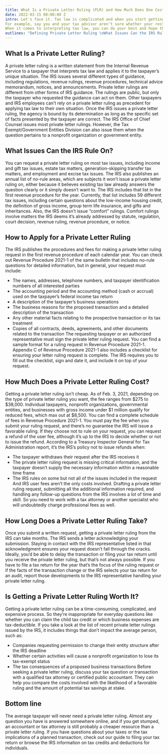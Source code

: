```yaml
---
title: What Is a Private Letter Ruling (PLR) and How Much Does One Cost?
date: 2022-03-15 00:00:00 Z
intro: Let's face it. Tax law is complicated and when you start getting into the nitty-gritty, even seasoned tax professionals might have questions about certain transactions or strategies.
For example, say you and your tax advisor aren’t sure whether your restructuring plan will count as a tax-free spin-off. There should not be any doubts about how it should be classified or its implications in terms of taxes owed. Millions of dollars are at stake, and the last thing you want to do is get on the wrong side of the IRS.
When it comes to interpreting tax law, you can do your best and hope that the IRS agrees. Or, you could request what's called a private letter ruling - which will give you an answer from the government agency itself.
outlines: "Defining Private Letter Ruling \nWhat Issues Can the IRS Rule On \nHow to Apply for a Private Letter Ruling? \nHow Much Does a Private Letter Ruling Cost? \nHow Long Does a Private Letter Ruling Take? \nIs Getting a Private Letter Ruling Worth It? \nBottom line \n"
---
```


## What Is a Private Letter Ruling?

A private letter ruling is a written statement from the Internal Revenue Service to a taxpayer that interprets tax law and applies it to the taxpayer’s unique situation.
The IRS issues several different types of guidance, including regulations, revenue rulings, revenue procedures, technical advice memorandum, notices, and announcements. 
Private letter rulings are different from other forms of IRS guidance. The rulings are public, but only the taxpayer who requested the guidance can act on them. Other taxpayers and IRS employees can’t rely on a private letter ruling as precedent for applying tax law to their own situation.
Once the IRS issues a private letter ruling, the agency is bound by its determination as long as the specific set of facts presented by the taxpayer are correct.
The IRS Office of Chief Counsel issues most private letter rulings. However, the Tax Exempt/Government Entities Division can also issue them when the question pertains to a nonprofit organization or government entity.     

## What Issues Can the IRS Rule On?

You can request a private letter ruling on most tax issues, including income and gift tax issues, estate tax matters, generation-skipping transfer tax matters, and employment and excise tax issues. 
The IRS also publishes an annual list of no-rule areas, which are subjects it won’t issue a private letter ruling on, either because it believes existing tax law already answers the question clearly or it simply doesn’t want to. The IRS includes that list in the first revenue procedure for the year.
Currently, that list includes 59 different tax issues, including certain questions about the low-income housing credit, the definition of gross income, group term life insurance, and gifts and inheritances. 
Also, the IRS doesn’t issue “comfort” rulings. Comfort rulings involve matters the IRS deems it’s already addressed by statute, regulation, court decision, revenue ruling, revenue procedure, or notice.     

## How to Apply for a Private Letter Ruling

The IRS publishes the procedures and fees for making a private letter ruling request in the first revenue procedure of each calendar year.
You can check out Revenue Procedure 2021-1 of the same bulletin that includes no-rule questions for detailed information, but in general, your request must include: 
- The names, addresses, telephone numbers, and taxpayer identification numbers of all interested parties 
- The accounting period and the accounting method (cash or accrual) used on the taxpayer’s federal income tax return 
- A description of the taxpayer’s business operations 
- The business reasons for the proposed transaction and a detailed description of the transaction 
- Any other material facts relating to the prospective transaction or its tax treatment 
- Copies of all contracts, deeds, agreements, and other documents related to the transaction
The requesting taxpayer or an authorized representative must sign the private letter ruling request. You can find a sample format for a ruling request in Revenue Procedure 2021-1.
Appendix C of Revenue Procedure 2021-1 also includes a checklist for ensuring your letter ruling request is complete. The IRS requires you to fill out the checklist, sign and date it, and include it on top of your request.     

## How Much Does a Private Letter Ruling Cost?

Getting a private letter ruling isn’t cheap. As of Feb. 3, 2021, depending on the type of private letter ruling you want, the fee ranges from $275 to $38,000.
Individual taxpayers, nonprofit organizations, governmental entities, and businesses with gross income under $1 million qualify for reduced fees, which max out at $8,500. You can find a complete schedule of fees in Revenue Procedure 2021-1.
You must pay the fee when you submit your ruling request, and there’s no guarantee the IRS will issue a favorable ruling. If they choose not to rule on your request, you can request a refund of the user fee, although it’s up to the IRS to decide whether or not to issue the refund.
According to a Treasury Inspector General for Tax Administration report, it’s the IRS’s policy not to issue refunds when: 
- The taxpayer withdraws their request after the IRS receives it 
- The private letter ruling request is missing critical information, and the taxpayer doesn’t supply the necessary information within a reasonable time frame 
- The IRS rules on some but not all of the issues included in the request
And IRS user fees aren’t the only costs involved.
Drafting a private letter ruling request, submitting all the additional information required, and handling any follow-up questions from the IRS involves a lot of time and skill. So you need to work with a tax attorney or another specialist who will undoubtedly charge professional fees as well.     

## How Long Does a Private Letter Ruling Take?

Once you submit a written request, getting a private letter ruling from the IRS can take months.
The IRS sends a letter acknowledging your submission. Staying in contact with the IRS representative listed in that acknowledgment ensures your request doesn’t fall through the cracks.
Ideally, you’d be able to delay the transaction or filing your tax return until you receive the private letter ruling, but that’s not always possible. If you have to file a tax return for the year that’s the focus of the ruling request or if the facts of the transaction change or the IRS selects your tax return for an audit, report those developments to the IRS representative handling your private letter ruling.     

## Is Getting a Private Letter Ruling Worth It?

Getting a private letter ruling can be a time-consuming, complicated, and expensive process. So they’re inappropriate for everyday questions like whether you can claim the child tax credit or which business expenses are tax-deductible.
If you take a look at the list of recent private letter rulings issued by the IRS, it includes things that don’t impact the average person, such as: 
- Companies requesting permission to change their entity structure after the IRS deadline 
- Whether certain activities will cause a nonprofit organization to lose its tax-exempt status 
- The tax consequences of a proposed business transactions
Before seeking a private letter ruling, discuss your tax question or transaction with a qualified tax attorney or certified public accountant. They can help you compare the costs involved with the likelihood of a favorable ruling and the amount of potential tax savings at stake.     

## Bottom line

The average taxpayer will never need a private letter ruling. Almost any question you have is answered somewhere online, and if you get stumped, an accountant or tax attorney is still probably a cheaper resource than a private letter ruling.
If you have questions about your taxes or the tax implications of a planned transaction, check out our guide to filing your tax return or browse the IRS information on tax credits and deductions for individuals.